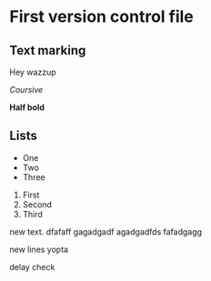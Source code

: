 # First version control file

## Text marking

Hey wazzup

*Coursive*

**Half bold**

## Lists

* One
* Two
* Three

1. First
2. Second
3. Third

new text.
dfafaff
gagadgadf
agadgadfds
fafadgagg

new lines yopta

delay check

